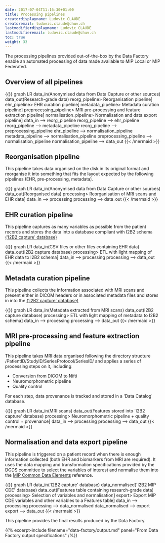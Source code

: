 ```yaml
---
date: 2017-07-04T11:16:30+01:00
title: Processing pipelines
creatordisplayname: Ludovic CLAUDE
creatoremail: ludovic.claude@chuv.ch
lastmodifierdisplayname: Ludovic CLAUDE
lastmodifieremail: ludovic.claude@chuv.ch
toc: true
weight: 33
---
```


The processing pipelines provided out-of-the-box by the Data Factory enable an
automated processing of data made available to MIP Local or MIP Federated.


## Overview of all pipelines

{{<mermaid align="left">}}
graph LR
        data_in(Anonymised data from Data Capture or other sources)
        data_out(Research-grade data)
        reorg_pipeline> Reorganisation pipeline]
        ehr_pipeline> EHR curation pipeline]
        metadata_pipeline> Metadata curation pipeline]
        preprocessing_pipeline> MRI pre-processing and feature extraction pipeline]
        normalisation_pipeline> Normalisation and data export pipeline]
        data_in --> reorg_pipeline
        reorg_pipeline --> ehr_pipeline
        reorg_pipeline --> metadata_pipeline
        reorg_pipeline --> preprocessing_pipeline
        ehr_pipeline --> normalisation_pipeline
        metadata_pipeline --> normalisation_pipeline
        preprocessing_pipeline --> normalisation_pipeline
        normalisation_pipeline --> data_out
{{< /mermaid >}}


## Reorganisation pipeline

This pipeline takes data organised on the disk in its original format and reorganise it into
something that fits the layout expected by the following pipelines (EHR, pre-processing, metadata).

{{<mermaid align="left">}}
graph LR
        data_in(Anonymised data from Data Capture or other sources)
        data_out(Reorganised data)
        processing> Reorganisation of MRI scans and EHR data]
        data_in --> processing
        processing --> data_out
{{< /mermaid >}}

## EHR curation pipeline

This pipeline captures as many variables as possible from the patient records and stores the
data into a database compliant with I2B2 schema [('I2B2 capture' database)](../capture_i2b2)

{{<mermaid align="left">}}
graph LR
        data_in(CSV files or other files containing EHR data)
        data_out(I2B2 capture database)
        processing> ETL with light mapping of EHR data to I2B2 schema]
        data_in --> processing
        processing --> data_out
{{< /mermaid >}}

## Metadata curation pipeline

This pipeline collects the information associated with MRI scans and present either in
DICOM headers or in associated metadata files and stores in into the [('I2B2 capture' database)](../data_capture_i2b2)

{{<mermaid align="left">}}
graph LR
        data_in(Metadata extracted from MRI scans)
        data_out(I2B2 capture database)
        processing> ETL with light mapping of metadata to I2B2 schema]
        data_in --> processing
        processing --> data_out
{{< /mermaid >}}

## MRI pre-processing and feature extraction pipeline

This pipeline takes MRI data organised following the directory structure /PatientID/StudyID/SeriesProtocol/SeriesID/
and applies a series of processing steps on it, including:

* Conversion from DICOM to Nifti
* Neuromorphometric pipeline
* Quality control

For each step, data provenance is tracked and stored in a 'Data Catalog' database.

{{<mermaid align="left">}}
graph LR
        data_in(MRI scans)
        data_out(Features stored into 'I2B2 capture' database)
        processing> Neuromorphometric pipeline + quality control + provenance]
        data_in --> processing
        processing --> data_out
{{< /mermaid >}}

## Normalisation and data export pipeline

This pipeline is triggered on a patient record when there is enough information collected
(both EHR and biomarkers from MRI are required). It uses the data mapping and transformation
specifications provided by the DGDS committee to select the variables of interest and normalise
them into the [MIP Common Data Elements](../cde) reference.

{{<mermaid align="left">}}
graph LR
        data_in('I2B2 capture' database)
        data_normalised('I2B2 MIP CDE' database)
        data_out(Features table containing research-grade data)
        processing> Selection of variables and normalisation]
        export> Export MIP CDE variables and other variables to a Features table]
        data_in --> processing
        processing --> data_normalised
        data_normalised --> export
        export --> data_out
{{< /mermaid >}}

This pipeline provides the final results produced by the Data Factory.

{{% excerpt-include filename="data-factory/output.md" panel="From Data Factory output specifications" /%}}
